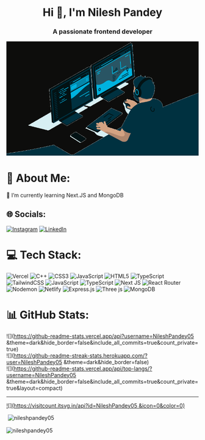 <h1 align="center">Hi 👋, I'm Nilesh Pandey</h1>
<h3 align="center">A passionate frontend developer</h3>

<img src="https://raw.githubusercontent.com/Potential17/Potential17/master/user%20(2).gif"/>


# 💫 About Me:
🌱 I’m currently learning Next.JS and MongoDB<br>


## 🌐 Socials:
[![Instagram](https://img.shields.io/badge/Instagram-%23E4405F.svg?logo=Instagram&logoColor=white)](https://instagram.com/_nilesh_pandey_05) [![LinkedIn](https://img.shields.io/badge/LinkedIn-%230077B5.svg?logo=linkedin&logoColor=white)](https://linkedin.com/in/nilesh-pandey-910176287) 

# 💻 Tech Stack:
![Vercel](https://img.shields.io/badge/vercel-%23000000.svg?style=for-the-badge&logo=vercel&logoColor=white) ![C++](https://img.shields.io/badge/c++-%2300599C.svg?style=for-the-badge&logo=c%2B%2B&logoColor=white) ![CSS3](https://img.shields.io/badge/css3-%231572B6.svg?style=for-the-badge&logo=css3&logoColor=white) ![JavaScript](https://img.shields.io/badge/javascript-%23323330.svg?style=for-the-badge&logo=javascript&logoColor=%23F7DF1E) ![HTML5](https://img.shields.io/badge/html5-%23E34F26.svg?style=for-the-badge&logo=html5&logoColor=white) ![TypeScript](https://img.shields.io/badge/typescript-%23007ACC.svg?style=for-the-badge&logo=typescript&logoColor=white) ![TailwindCSS](https://img.shields.io/badge/tailwindcss-%2338B2AC.svg?style=for-the-badge&logo=tailwind-css&logoColor=white) ![JavaScript](https://img.shields.io/badge/javascript-%23323330.svg?style=for-the-badge&logo=javascript&logoColor=%23F7DF1E) ![TypeScript](https://img.shields.io/badge/typescript-%23007ACC.svg?style=for-the-badge&logo=typescript&logoColor=white) ![Next JS](https://img.shields.io/badge/Next-black?style=for-the-badge&logo=next.js&logoColor=white) ![React Router](https://img.shields.io/badge/React_Router-CA4245?style=for-the-badge&logo=react-router&logoColor=white) ![Nodemon](https://img.shields.io/badge/NODEMON-%23323330.svg?style=for-the-badge&logo=nodemon&logoColor=%BBDEAD) ![Netlify](https://img.shields.io/badge/netlify-%23000000.svg?style=for-the-badge&logo=netlify&logoColor=#00C7B7) ![Express.js](https://img.shields.io/badge/express.js-%23404d59.svg?style=for-the-badge&logo=express&logoColor=%2361DAFB) ![Three js](https://img.shields.io/badge/threejs-black?style=for-the-badge&logo=three.js&logoColor=white) ![MongoDB](https://img.shields.io/badge/MongoDB-%234ea94b.svg?style=for-the-badge&logo=mongodb&logoColor=white)
# 📊 GitHub Stats:
![](https://github-readme-stats.vercel.app/api?username=NileshPandey05 &theme=dark&hide_border=false&include_all_commits=true&count_private=true)<br/>
![](https://github-readme-streak-stats.herokuapp.com/?user=NileshPandey05 &theme=dark&hide_border=false)<br/>
![](https://github-readme-stats.vercel.app/api/top-langs/?username=NileshPandey05 &theme=dark&hide_border=false&include_all_commits=true&count_private=true&layout=compact)

---
[![](https://visitcount.itsvg.in/api?id=NileshPandey05 &icon=0&color=0)](https://visitcount.itsvg.in)

<!-- Proudly created with GPRM ( https://gprm.itsvg.in ) -->

<p>&nbsp;<img align="center" src="https://github-readme-stats.vercel.app/api?username=nileshpandey05&show_icons=true&locale=en" alt="nileshpandey05" /></p>

<p><img align="center" src="https://github-readme-streak-stats.herokuapp.com/?user=nileshpandey05&" alt="nileshpandey05" /></p>
